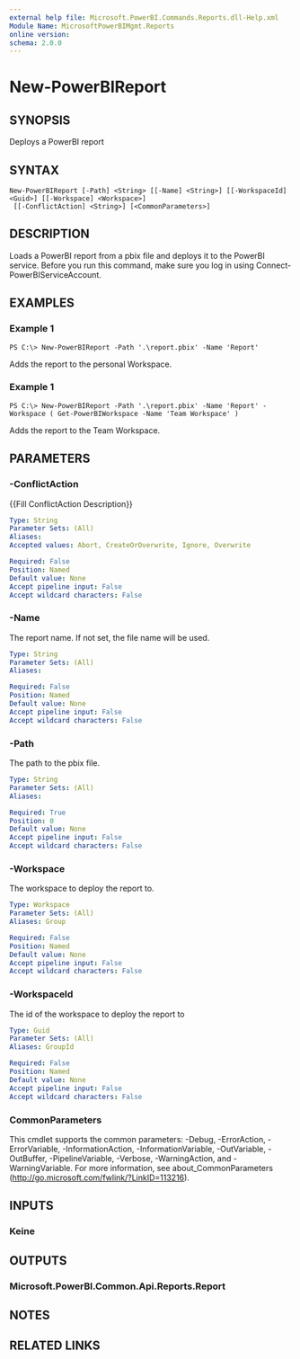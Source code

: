 ```yaml
---
external help file: Microsoft.PowerBI.Commands.Reports.dll-Help.xml
Module Name: MicrosoftPowerBIMgmt.Reports
online version:
schema: 2.0.0
---
```


# New-PowerBIReport

## SYNOPSIS
Deploys a PowerBI report

## SYNTAX

```
New-PowerBIReport [-Path] <String> [[-Name] <String>] [[-WorkspaceId] <Guid>] [[-Workspace] <Workspace>]
 [[-ConflictAction] <String>] [<CommonParameters>]
```

## DESCRIPTION
Loads a PowerBI report from a pbix file and deploys it to the PowerBI service.
Before you run this command, make sure you log in using Connect-PowerBIServiceAccount. 

## EXAMPLES

### Example 1
```
PS C:\> New-PowerBIReport -Path '.\report.pbix' -Name 'Report'
```

Adds the report to the personal Workspace.

### Example 1
```
PS C:\> New-PowerBIReport -Path '.\report.pbix' -Name 'Report' -Workspace ( Get-PowerBIWorkspace -Name 'Team Workspace' )
```

Adds the report to the Team Workspace.

## PARAMETERS

### -ConflictAction
{{Fill ConflictAction Description}}

```yaml
Type: String
Parameter Sets: (All)
Aliases:
Accepted values: Abort, CreateOrOverwrite, Ignore, Overwrite

Required: False
Position: Named
Default value: None
Accept pipeline input: False
Accept wildcard characters: False
```

### -Name
The report name. If not set, the file name will be used.

```yaml
Type: String
Parameter Sets: (All)
Aliases:

Required: False
Position: Named
Default value: None
Accept pipeline input: False
Accept wildcard characters: False
```

### -Path
The path to the pbix file.

```yaml
Type: String
Parameter Sets: (All)
Aliases:

Required: True
Position: 0
Default value: None
Accept pipeline input: False
Accept wildcard characters: False
```

### -Workspace
The workspace to deploy the report to.

```yaml
Type: Workspace
Parameter Sets: (All)
Aliases: Group

Required: False
Position: Named
Default value: None
Accept pipeline input: False
Accept wildcard characters: False
```

### -WorkspaceId
The id of the workspace to deploy the report to

```yaml
Type: Guid
Parameter Sets: (All)
Aliases: GroupId

Required: False
Position: Named
Default value: None
Accept pipeline input: False
Accept wildcard characters: False
```

### CommonParameters
This cmdlet supports the common parameters: -Debug, -ErrorAction, -ErrorVariable, -InformationAction, -InformationVariable, -OutVariable, -OutBuffer, -PipelineVariable, -Verbose, -WarningAction, and -WarningVariable. For more information, see about_CommonParameters (http://go.microsoft.com/fwlink/?LinkID=113216).

## INPUTS

### Keine

## OUTPUTS

### Microsoft.PowerBI.Common.Api.Reports.Report

## NOTES

## RELATED LINKS
